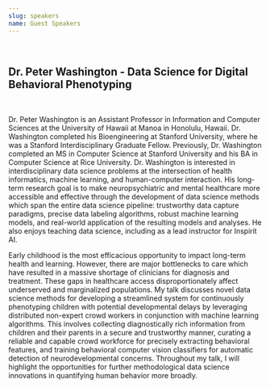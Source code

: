 ```yaml
---
slug: speakers
name: Guest Speakers
---
```


<br>

## Dr. Peter Washington - Data Science for Digital Behavioral Phenotyping

<br>

Dr. Peter Washington is an Assistant Professor in Information and Computer Sciences at the University of Hawaii at Manoa in Honolulu, Hawaii. Dr. Washington completed his Bioengineering at Stanford University, where he was a Stanford Interdisciplinary Graduate Fellow. Previously, Dr. Washington completed an MS in Computer Science at Stanford University and his BA in Computer Science at Rice University. Dr. Washington is interested in interdisciplinary data science problems at the intersection of health informatics, machine learning, and human-computer interaction. His long-term research goal is to make neuropsychiatric and mental healthcare more accessible and effective through the development of data science methods which span the entire data science pipeline: trustworthy data capture paradigms, precise data labeling algorithms, robust machine learning models, and real-world application of the resulting models and analyses. He also enjoys teaching data science, including as a lead instructor for Inspirit AI.

Early childhood is the most efficacious opportunity to impact long-term health and learning. However, there are major bottlenecks to care which have resulted in a massive shortage of clinicians for diagnosis and treatment. These gaps in healthcare access disproportionately affect underserved and marginalized populations. My talk discusses novel data science methods for developing a streamlined system for continuously phenotyping children with potential developmental delays by leveraging distributed non-expert crowd workers in conjunction with machine learning algorithms. This involves collecting diagnostically rich information from children and their parents in a secure and trustworthy manner, curating a reliable and capable crowd workforce for precisely extracting behavioral features, and training behavioral computer vision classifiers for automatic detection of neurodevelopmental concerns. Throughout my talk, I will highlight the opportunities for further methodological data science innovations in quantifying human behavior more broadly.
